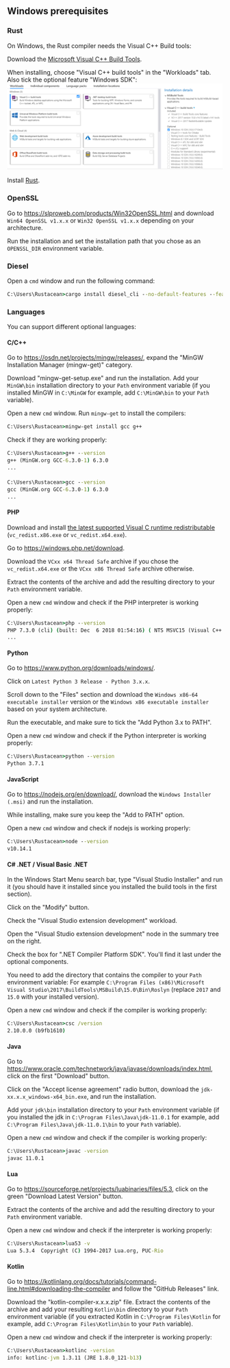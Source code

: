 ## Windows prerequisites

### Rust

On Windows, the Rust compiler needs the Visual C++ Build tools:

Download the [Microsoft Visual C++ Build Tools](https://visualstudio.microsoft.com/thank-you-downloading-visual-studio/?sku=BuildTools).

When installing, choose "Visual C++ build tools" in the "Workloads" tab.
Also tick the optional feature "Windows SDK":
![](windows-vstools.png)


Install [Rust](https://win.rustup.rs/).


### OpenSSL

Go to https://slproweb.com/products/Win32OpenSSL.html and download `Win64 OpenSSL v1.x.x` or `Win32 OpenSSL v1.x.x` depending on your architecture.

Run the installation and set the installation path that you chose as an `OPENSSL_DIR` environment variable.

### Diesel

Open a `cmd` window and run the following command:
```cmd
C:\Users\Rustacean>cargo install diesel_cli --no-default-features --features "sqlite"
```

### Languages

You can support different optional languages:

#### C/C++

Go to https://osdn.net/projects/mingw/releases/, expand the "MinGW Installation Manager (mingw-get)" category.

Download "mingw-get-setup.exe" and run the installation.
Add your `MinGW\bin` installation directory to your `Path` environment variable (if you installed MinGW in `C:\MinGW` for example, add `C:\MinGW\bin` to your `Path` variable).

Open a new `cmd` window.
Run `mingw-get` to install the compilers:
```cmd
C:\Users\Rustacean>mingw-get install gcc g++
```
Check if they are working properly:
```cmd
C:\Users\Rustacean>g++ --version
g++ (MinGW.org GCC-6.3.0-1) 6.3.0
...

C:\Users\Rustacean>gcc --version
gcc (MinGW.org GCC-6.3.0-1) 6.3.0
...
```

#### PHP

Download and install [the latest supported Visual C runtime redistributable](https://support.microsoft.com/en-us/help/2977003) (`vc_redist.x86.exe` or `vc_redist.x64.exe`).

Go to https://windows.php.net/download.

Download the `VCxx x64 Thread Safe` archive if you chose the `vc_redist.x64.exe` or the `VCxx x86 Thread Safe` archive otherwise.

Extract the contents of the archive and add the resulting directory to your `Path` environment variable.

Open a new `cmd` window and check if the PHP interpreter is working properly:
```cmd
C:\Users\Rustacean>php --version
PHP 7.3.0 (cli) (built: Dec  6 2018 01:54:16) ( NTS MSVC15 (Visual C++ 2017) x64 )
...
```

#### Python

Go to https://www.python.org/downloads/windows/.

Click on `Latest Python 3 Release - Python 3.x.x`.

Scroll down to the "Files" section and download the `Windows x86-64 executable installer` version or the `Windows x86 executable installer` based on your system architecture.

Run the executable, and make sure to tick the "Add Python 3.x to PATH".

Open a new `cmd` window and check if the Python interpreter is working properly:
```cmd
C:\Users\Rustacean>python --version
Python 3.7.1
```

#### JavaScript

Go to https://nodejs.org/en/download/, download the `Windows Installer (.msi)` and run the installation.

While installing, make sure you keep the "Add to PATH" option.

Open a new `cmd` window and check if nodejs is working properly:
```cmd
C:\Users\Rustacean>node --version
v10.14.1
```

#### C# .NET / Visual Basic .NET

In the Windows Start Menu search bar, type "Visual Studio Installer" and run it (you should have it installed since you installed the build tools in the first section).

Click on the "Modify" button.

Check the "Visual Studio extension development" workload.

Open the "Visual Studio extension development" node in the summary tree on the right.

Check the box for ".NET Compiler Platform SDK". You'll find it last under the optional components.

You need to add the directory that contains the compiler to your `Path` environment variable:
For example `C:\Program Files (x86)\Microsoft Visual Studio\2017\BuildTools\MSBuild\15.0\Bin\Roslyn` (replace `2017` and `15.0` with your installed version).

Open a new `cmd` window and check if the compiler is working properly:
```cmd
C:\Users\Rustacean>csc /version
2.10.0.0 (b9fb1610)
```

#### Java

Go to https://www.oracle.com/technetwork/java/javase/downloads/index.html, click on the first "Download" button.

Click on the "Accept license agreement" radio button, download the `jdk-xx.x.x_windows-x64_bin.exe`, and run the installation.

Add your `jdk\bin` installation directory to your `Path` environment variable (if you installed the jdk in `C:\Program Files\Java\jdk-11.0.1` for example, add `C:\Program Files\Java\jdk-11.0.1\bin` to your `Path` variable).

Open a new `cmd` window and check if the compiler is working properly:
```cmd
C:\Users\Rustacean>javac -version
javac 11.0.1
```

#### Lua

Go to https://sourceforge.net/projects/luabinaries/files/5.3, click on the green "Download Latest Version" button.

Extract the contents of the archive and add the resulting directory to your `Path` environment variable.

Open a new `cmd` window and check if the interpreter is working properly:
```cmd
C:\Users\Rustacean>lua53 -v
Lua 5.3.4  Copyright (C) 1994-2017 Lua.org, PUC-Rio
```

#### Kotlin

Go to https://kotlinlang.org/docs/tutorials/command-line.html#downloading-the-compiler and follow the "GitHub Releases" link.

Download the "kotlin-compiler-x.x.x.zip" file. Extract the contents of the archive and add your resulting `Kotlin\bin` directory to your `Path` environment variable (if you extracted Kotlin in `C:\Program Files\Kotlin` for example, add `C:\Program Files\Kotlin\bin` to your `Path` variable).

Open a new `cmd` window and check if the interpreter is working properly:
```cmd
C:\Users\Rustacean>kotlinc -version
info: kotlinc-jvm 1.3.11 (JRE 1.8.0_121-b13)
```
